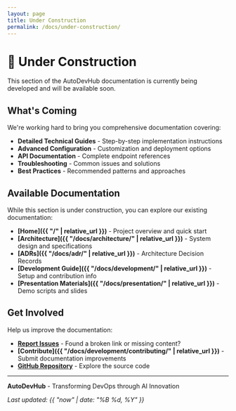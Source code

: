 ```yaml
---
layout: page
title: Under Construction
permalink: /docs/under-construction/
---
```


# 🚧 Under Construction

This section of the AutoDevHub documentation is currently being developed and will be available soon.

## What's Coming

We're working hard to bring you comprehensive documentation covering:

- **Detailed Technical Guides** - Step-by-step implementation instructions
- **Advanced Configuration** - Customization and deployment options  
- **API Documentation** - Complete endpoint references
- **Troubleshooting** - Common issues and solutions
- **Best Practices** - Recommended patterns and approaches

## Available Documentation

While this section is under construction, you can explore our existing documentation:

- **[Home]({{ "/" | relative_url }})** - Project overview and quick start
- **[Architecture]({{ "/docs/architecture/" | relative_url }})** - System design and specifications
- **[ADRs]({{ "/docs/adr/" | relative_url }})** - Architecture Decision Records
- **[Development Guide]({{ "/docs/development/" | relative_url }})** - Setup and contribution info
- **[Presentation Materials]({{ "/docs/presentation/" | relative_url }})** - Demo scripts and slides

## Get Involved

Help us improve the documentation:

- **[Report Issues](https://github.com/ai-cohort-july-2025/AI-Cohort-July-2025/issues)** - Found a broken link or missing content?
- **[Contribute]({{ "/docs/development/contributing/" | relative_url }})** - Submit documentation improvements
- **[GitHub Repository](https://github.com/ai-cohort-july-2025/AI-Cohort-July-2025)** - Explore the source code

---

**AutoDevHub** - Transforming DevOps through AI Innovation

*Last updated: {{ "now" | date: "%B %d, %Y" }}*